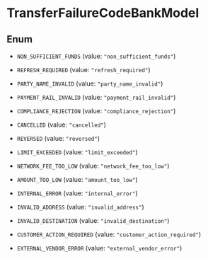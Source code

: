 

# TransferFailureCodeBankModel

## Enum


* `NON_SUFFICIENT_FUNDS` (value: `"non_sufficient_funds"`)

* `REFRESH_REQUIRED` (value: `"refresh_required"`)

* `PARTY_NAME_INVALID` (value: `"party_name_invalid"`)

* `PAYMENT_RAIL_INVALID` (value: `"payment_rail_invalid"`)

* `COMPLIANCE_REJECTION` (value: `"compliance_rejection"`)

* `CANCELLED` (value: `"cancelled"`)

* `REVERSED` (value: `"reversed"`)

* `LIMIT_EXCEEDED` (value: `"limit_exceeded"`)

* `NETWORK_FEE_TOO_LOW` (value: `"network_fee_too_low"`)

* `AMOUNT_TOO_LOW` (value: `"amount_too_low"`)

* `INTERNAL_ERROR` (value: `"internal_error"`)

* `INVALID_ADDRESS` (value: `"invalid_address"`)

* `INVALID_DESTINATION` (value: `"invalid_destination"`)

* `CUSTOMER_ACTION_REQUIRED` (value: `"customer_action_required"`)

* `EXTERNAL_VENDOR_ERROR` (value: `"external_vendor_error"`)



